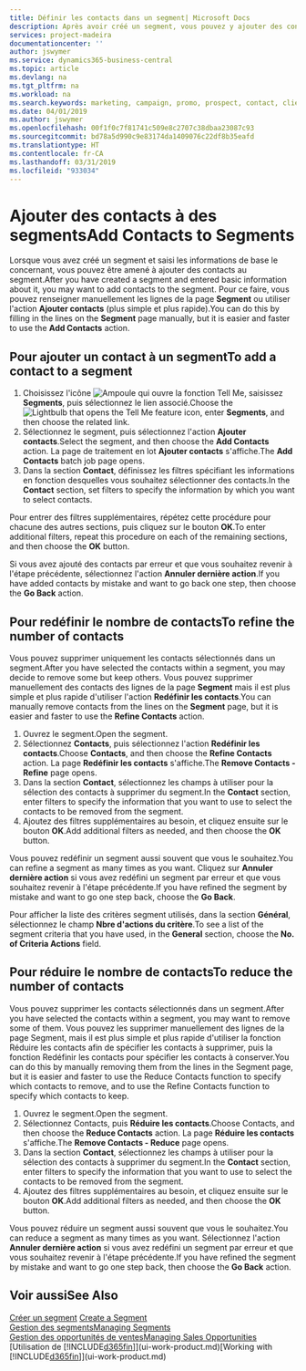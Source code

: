```yaml
---
title: Définir les contacts dans un segment| Microsoft Docs
description: Après avoir créé un segment, vous pouvez y ajouter des contacts, par exemple, dans le cadre d'une promotion marketing visant des clients particuliers.
services: project-madeira
documentationcenter: ''
author: jswymer
ms.service: dynamics365-business-central
ms.topic: article
ms.devlang: na
ms.tgt_pltfrm: na
ms.workload: na
ms.search.keywords: marketing, campaign, promo, prospect, contact, client, customer
ms.date: 04/01/2019
ms.author: jswymer
ms.openlocfilehash: 00f1f0c7f81741c509e8c2707c38dbaa23087c93
ms.sourcegitcommit: bd78a5d990c9e83174da1409076c22df8b35eafd
ms.translationtype: HT
ms.contentlocale: fr-CA
ms.lasthandoff: 03/31/2019
ms.locfileid: "933034"
---
```

# <a name="add-contacts-to-segments"></a><span data-ttu-id="95b52-103">Ajouter des contacts à des segments</span><span class="sxs-lookup"><span data-stu-id="95b52-103">Add Contacts to Segments</span></span>
<span data-ttu-id="95b52-104">Lorsque vous avez créé un segment et saisi les informations de base le concernant, vous pouvez être amené à ajouter des contacts au segment.</span><span class="sxs-lookup"><span data-stu-id="95b52-104">After you have created a segment and entered basic information about it, you may want to add contacts to the segment.</span></span> <span data-ttu-id="95b52-105">Pour ce faire, vous pouvez renseigner manuellement les lignes de la page **Segment** ou utiliser l'action **Ajouter contacts** (plus simple et plus rapide).</span><span class="sxs-lookup"><span data-stu-id="95b52-105">You can do this by filling in the lines on the **Segment** page manually, but it is easier and faster to use the **Add Contacts** action.</span></span>

## <a name="to-add-a-contact-to-a-segment"></a><span data-ttu-id="95b52-106">Pour ajouter un contact à un segment</span><span class="sxs-lookup"><span data-stu-id="95b52-106">To add a contact to a segment</span></span>
1. <span data-ttu-id="95b52-107">Choisissez l'icône ![Ampoule qui ouvre la fonction Tell Me](media/ui-search/search_small.png "Dites-moi ce que vous voulez faire"), saisissez **Segments**, puis sélectionnez le lien associé.</span><span class="sxs-lookup"><span data-stu-id="95b52-107">Choose the ![Lightbulb that opens the Tell Me feature](media/ui-search/search_small.png "Tell me what you want to do") icon, enter **Segments**, and then choose the related link.</span></span>  
2. <span data-ttu-id="95b52-108">Sélectionnez le segment, puis sélectionnez l'action **Ajouter contacts**.</span><span class="sxs-lookup"><span data-stu-id="95b52-108">Select the segment, and then choose the **Add Contacts** action.</span></span> <span data-ttu-id="95b52-109">La page de traitement en lot **Ajouter contacts** s'affiche.</span><span class="sxs-lookup"><span data-stu-id="95b52-109">The **Add Contacts** batch job page opens.</span></span>
3. <span data-ttu-id="95b52-110">Dans la section **Contact**, définissez les filtres spécifiant les informations en fonction desquelles vous souhaitez sélectionner des contacts.</span><span class="sxs-lookup"><span data-stu-id="95b52-110">In the **Contact** section, set filters to specify the information by which you want to select contacts.</span></span>

<span data-ttu-id="95b52-111">Pour entrer des filtres supplémentaires, répétez cette procédure pour chacune des autres sections, puis cliquez sur le bouton **OK**.</span><span class="sxs-lookup"><span data-stu-id="95b52-111">To enter additional filters, repeat this procedure on each of the remaining sections, and then choose the **OK** button.</span></span>

<span data-ttu-id="95b52-112">Si vous avez ajouté des contacts par erreur et que vous souhaitez revenir à l'étape précédente, sélectionnez l'action **Annuler dernière action**.</span><span class="sxs-lookup"><span data-stu-id="95b52-112">If you have added contacts by mistake and want to go back one step, then choose the **Go Back** action.</span></span>

## <a name="to-refine-the-number-of-contacts"></a><span data-ttu-id="95b52-113">Pour redéfinir le nombre de contacts</span><span class="sxs-lookup"><span data-stu-id="95b52-113">To refine the number of contacts</span></span>
<span data-ttu-id="95b52-114">Vous pouvez supprimer uniquement les contacts sélectionnés dans un segment.</span><span class="sxs-lookup"><span data-stu-id="95b52-114">After you have selected the contacts within a segment, you may decide to remove some but keep others.</span></span> <span data-ttu-id="95b52-115">Vous pouvez supprimer manuellement des contacts des lignes de la page **Segment** mais il est plus simple et plus rapide d'utiliser l'action **Redéfinir les contacts**.</span><span class="sxs-lookup"><span data-stu-id="95b52-115">You can manually remove contacts from the lines on the **Segment** page, but it is easier and faster to use the **Refine Contacts** action.</span></span>

1. <span data-ttu-id="95b52-116">Ouvrez le segment.</span><span class="sxs-lookup"><span data-stu-id="95b52-116">Open the segment.</span></span>
2. <span data-ttu-id="95b52-117">Sélectionnez **Contacts**, puis sélectionnez l'action **Redéfinir les contacts**.</span><span class="sxs-lookup"><span data-stu-id="95b52-117">Choose **Contacts**, and then choose the **Refine Contacts** action.</span></span> <span data-ttu-id="95b52-118">La page **Redéfinir les contacts** s'affiche.</span><span class="sxs-lookup"><span data-stu-id="95b52-118">The **Remove Contacts - Refine** page opens.</span></span>
3. <span data-ttu-id="95b52-119">Dans la section **Contact**, sélectionnez les champs à utiliser pour la sélection des contacts à supprimer du segment.</span><span class="sxs-lookup"><span data-stu-id="95b52-119">In the **Contact** section, enter filters to specify the information that you want to use to select the contacts to be removed from the segment.</span></span>
4. <span data-ttu-id="95b52-120">Ajoutez des filtres supplémentaires au besoin, et cliquez ensuite sur le bouton **OK**.</span><span class="sxs-lookup"><span data-stu-id="95b52-120">Add additional filters as needed, and then choose the **OK** button.</span></span>

<span data-ttu-id="95b52-121">Vous pouvez redéfinir un segment aussi souvent que vous le souhaitez.</span><span class="sxs-lookup"><span data-stu-id="95b52-121">You can refine a segment as many times as you want.</span></span> <span data-ttu-id="95b52-122">Cliquez sur **Annuler dernière action** si vous avez redéfini un segment par erreur et que vous souhaitez revenir à l'étape précédente.</span><span class="sxs-lookup"><span data-stu-id="95b52-122">If you have refined the segment by mistake and want to go one step back, choose the **Go Back**.</span></span>

<span data-ttu-id="95b52-123">Pour afficher la liste des critères segment utilisés, dans la section **Général**, sélectionnez le champ **Nbre d'actions du critère**.</span><span class="sxs-lookup"><span data-stu-id="95b52-123">To see a list of the segment criteria that you have used, in the **General** section, choose the **No. of Criteria Actions** field.</span></span>

## <a name="to-reduce-the-number-of-contacts"></a><span data-ttu-id="95b52-124">Pour réduire le nombre de contacts</span><span class="sxs-lookup"><span data-stu-id="95b52-124">To reduce the number of contacts</span></span>
<span data-ttu-id="95b52-125">Vous pouvez supprimer les contacts sélectionnés dans un segment.</span><span class="sxs-lookup"><span data-stu-id="95b52-125">After you have selected the contacts within a segment, you may want to remove some of them.</span></span> <span data-ttu-id="95b52-126">Vous pouvez les supprimer manuellement des lignes de la page Segment, mais il est plus simple et plus rapide d'utiliser la fonction Réduire les contacts afin de spécifier les contacts à supprimer, puis la fonction Redéfinir les contacts pour spécifier les contacts à conserver.</span><span class="sxs-lookup"><span data-stu-id="95b52-126">You can do this by manually removing them from the lines in the Segment page, but it is easier and faster to use the Reduce Contacts function to specify which contacts to remove, and to use the Refine Contacts function to specify which contacts to keep.</span></span>

1. <span data-ttu-id="95b52-127">Ouvrez le segment.</span><span class="sxs-lookup"><span data-stu-id="95b52-127">Open the segment.</span></span>
2. <span data-ttu-id="95b52-128">Sélectionnez Contacts, puis **Réduire les contacts**.</span><span class="sxs-lookup"><span data-stu-id="95b52-128">Choose Contacts, and then choose the **Reduce Contacts** action.</span></span> <span data-ttu-id="95b52-129">La page **Réduire les contacts** s'affiche.</span><span class="sxs-lookup"><span data-stu-id="95b52-129">The **Remove Contacts - Reduce** page opens.</span></span>
3. <span data-ttu-id="95b52-130">Dans la section **Contact**, sélectionnez les champs à utiliser pour la sélection des contacts à supprimer du segment.</span><span class="sxs-lookup"><span data-stu-id="95b52-130">In the **Contact** section, enter filters to specify the information that you want to use to select the contacts to be removed from the segment.</span></span>
4. <span data-ttu-id="95b52-131">Ajoutez des filtres supplémentaires au besoin, et cliquez ensuite sur le bouton **OK**.</span><span class="sxs-lookup"><span data-stu-id="95b52-131">Add additional filters as needed, and then choose the **OK** button.</span></span>

<span data-ttu-id="95b52-132">Vous pouvez réduire un segment aussi souvent que vous le souhaitez.</span><span class="sxs-lookup"><span data-stu-id="95b52-132">You can reduce a segment as many times as you want.</span></span> <span data-ttu-id="95b52-133">Sélectionnez l'action **Annuler dernière action** si vous avez redéfini un segment par erreur et que vous souhaitez revenir à l'étape précédente.</span><span class="sxs-lookup"><span data-stu-id="95b52-133">If you have refined the segment by mistake and want to go one step back, then choose the **Go Back** action.</span></span>

## <a name="see-also"></a><span data-ttu-id="95b52-134">Voir aussi</span><span class="sxs-lookup"><span data-stu-id="95b52-134">See Also</span></span>
<span data-ttu-id="95b52-135">[Créer un segment](marketing-how-create-segment.md) </span><span class="sxs-lookup"><span data-stu-id="95b52-135">[Create a Segment](marketing-how-create-segment.md) </span></span>  
[<span data-ttu-id="95b52-136">Gestion des segments</span><span class="sxs-lookup"><span data-stu-id="95b52-136">Managing Segments</span></span>](marketing-segments.md)  
[<span data-ttu-id="95b52-137">Gestion des opportunités de ventes</span><span class="sxs-lookup"><span data-stu-id="95b52-137">Managing Sales Opportunities</span></span>](marketing-manage-sales-opportunities.md)  
<span data-ttu-id="95b52-138">[Utilisation de [!INCLUDE[d365fin](includes/d365fin_md.md)]](ui-work-product.md)</span><span class="sxs-lookup"><span data-stu-id="95b52-138">[Working with [!INCLUDE[d365fin](includes/d365fin_md.md)]](ui-work-product.md)</span></span>  
